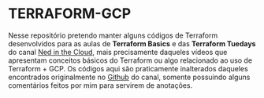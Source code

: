 # TERRAFORM-GCP

Nesse repositório pretendo manter alguns códigos de Terraform desenvolvidos para as aulas de **Terraform Basics** e das **Terraform Tuedays** do canal [Ned in the Cloud](https://www.youtube.com/channel/UCDQ9L4eFHxSh0BM6z-SkZMw), mais precisamente daqueles vídeos que apresentam conceitos básicos do Terraform ou algo relacionado ao uso de Terraform + GCP. Os códigos aqui são praticamente inalterados daqueles encontrados originalmente no [Github](https://github.com/ned1313/terraform-tuesdays) do canal, somente possuindo alguns comentários feitos por mim para servirem de anotações. 